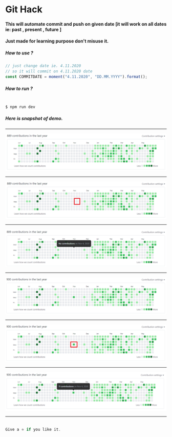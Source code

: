 # Git Hack 

#### This will automate commit and push on given date [it will work on all dates ie: past , present , future ]

#### Just made for learning purpose don't misuse it.

##### How to use ?

```javascript
// just change date ie. 4.11.2020 
// so it will commit on 4.11.2020 date
const COMMITDATE = moment("4.11.2020", "DD.MM.YYYY").format();

```
##### How to run ?

```javascript

$ npm run dev

```

##### Here is snapshot of demo. 

<hr/>

![alt text](/images/1.1.PNG)

<hr/>

![alt text](/images/1.2.PNG)

<hr/>

![alt text](/images/2.PNG)

<hr/>

![alt text](/images/3.1.PNG)

<hr/>

![alt text](/images/3.2.PNG)

<hr/>

![alt text](/images/4.PNG)

<hr/>

```javascript

Give a ⭐ if you like it.

```